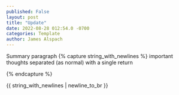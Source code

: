 ```yaml
---
published: False
layout: post
title: "Update"
date: 2022-08-28 012:54.0 -0700
categories: Template
author: James Alspach
---
```

Summary paragraph
{% capture string_with_newlines %}
important thoughts separated (as normal) with a single return

{% endcapture %}

{{ string_with_newlines | newline_to_br }}